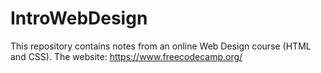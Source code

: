 # IntroWebDesign
This repository contains notes from an online Web Design course (HTML and CSS). The website: https://www.freecodecamp.org/
